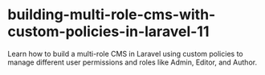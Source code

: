 # building-multi-role-cms-with-custom-policies-in-laravel-11
Learn how to build a multi-role CMS in Laravel using custom policies to manage different user permissions and roles like Admin, Editor, and Author.
